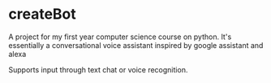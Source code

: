 # createBot

A project for my first year computer science course on python. It's essentially a conversational voice assistant inspired by google assistant and alexa


Supports input through text chat or voice recognition.
